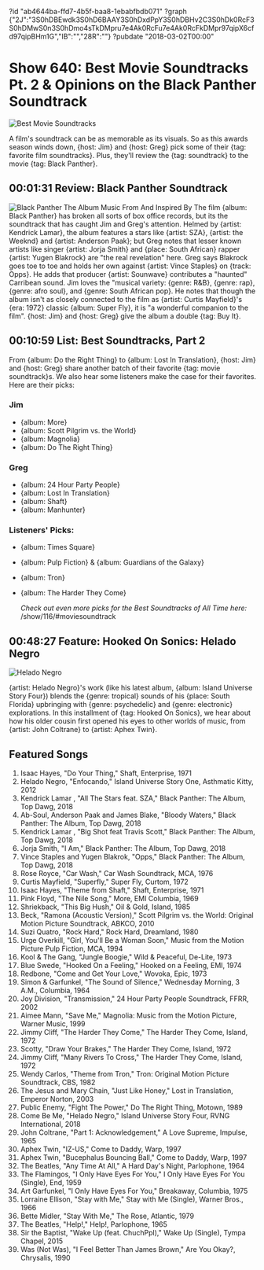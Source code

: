 ?id "ab4644ba-ffd7-4b5f-baa8-1ebabfbdb071"
?graph {"2J":"3S0hDBEwdk3S0hD6BAAY3S0hDxdPpY3S0hDBHv2C3S0hDk0RcF3S0hDMwS0n3S0hDmo4sTkDMpru7e4Ak0RcFu7e4Ak0RcFkDMpr97qipX6cfd97qipBHm1G","IB":"","28R":""}
?pubdate "2018-03-02T00:00"

# Show 640: Best Movie Soundtracks Pt. 2 & Opinions on the Black Panther Soundtrack

![Best Movie Soundtracks](https://static.soundopinions.org/images/2018/snf.jpg)

A film's soundtrack can be as memorable as its visuals. So as this awards season winds down, {host: Jim} and {host: Greg} pick some of their {tag: favorite film soundtracks}. Plus, they'll review the {tag: soundtrack} to the movie {tag: Black Panther}.

## 00:01:31 Review: Black Panther Soundtrack
![Black Panther The Album Music From And Inspired By](https://static.soundopinions.org/assets/640/2J0.jpg)
The film {album: Black Panther} has broken all sorts of box office records, but its the soundtrack that has caught Jim and Greg's attention. Helmed by {artist: Kendrick Lamar}, the album features a stars like {artist: SZA}, {artist: the Weeknd} and {artist: Anderson Paak}; but Greg notes that lesser known artists like singer {artist: Jorja Smith} and {place: South African} rapper {artist: Yugen Blakrock} are "the real revelation" here. Greg says Blakrock goes toe to toe and holds her own against {artist: Vince Staples} on {track: Opps}. He adds that producer {artist: Sounwave} contributes a "haunted" Carribean sound. Jim loves the "musical variety: {genre: R&B}, {genre: rap}, {genre: afro soul}, and {genre: South African pop}.  He notes that though the album isn't as closely connected to the film as {artist: Curtis Mayfield}'s {era: 1972} classic {album: Super Fly}, it is "a wonderful companion to the film". {host: Jim} and {host: Greg} give the album a double {tag: Buy It}.

## 00:10:59 List: Best Soundtracks, Part 2
From {album: Do the Right Thing} to {album: Lost In Translation}, {host: Jim} and {host: Greg} share another batch of their favorite {tag: movie soundtrack}s. We also hear some listeners make the case for their favorites.
 Here are their picks:

### Jim
- {album: More}
- {album: Scott Pilgrim vs. the World}
- {album: Magnolia}
- {album: Do The Right Thing}

### Greg
- {album: 24 Hour Party People}
- {album: Lost In Translation}
- {album: Shaft}
- {album: Manhunter}

### Listeners' Picks:
- {album: Times Square}
- {album: Pulp Fiction} & {album: Guardians of the Galaxy}
- {album: Tron}
- {album: The Harder They Come}


  *Check out even more picks for the Best Soundtracks of All Time here:* /show/116/#moviesoundtrack

## 00:48:27 Feature: Hooked On Sonics: Helado Negro

![Helado Negro](https://static.soundopinions.org/assets/640/28R0.jpg)

{artist: Helado Negro}'s work (like his latest album, {album: Island Universe Story Four}) blends the {genre: tropical} sounds of his {place: South Florida} upbringing with {genre: psychedelic} and {genre: electronic} explorations. In this installment of {tag: Hooked On Sonics}, we hear about how his older cousin first opened his eyes to other worlds of music, from {artist: John Coltrane} to {artist: Aphex Twin}.

## Featured Songs
1. Isaac Hayes, "Do Your Thing," Shaft, Enterprise, 1971
1. Helado Negro, "Enfocando," Island Universe Story One, Asthmatic Kitty, 2012
1. Kendrick Lamar , "All The Stars feat. SZA," Black Panther: The Album, Top Dawg, 2018
1. Ab-Soul, Anderson Paak and James Blake, "Bloody Waters," Black Panther: The Album, Top Dawg, 2018
1. Kendrick Lamar , "Big Shot feat Travis Scott," Black Panther: The Album, Top Dawg, 2018
1. Jorja Smith, "I Am," Black Panther: The Album, Top Dawg, 2018
1. Vince Staples and Yugen Blakrok, "Opps," Black Panther: The Album, Top Dawg, 2018
1. Rose Royce, "Car Wash," Car Wash Soundtrack, MCA, 1976
1. Curtis Mayfield, "Superfly," Super Fly, Curtom, 1972
1. Isaac Hayes, "Theme from Shaft," Shaft, Enterprise, 1971
1. Pink Floyd, "The Nile Song," More, EMI Columbia, 1969
1. Shriekback, "This Big Hush," Oil & Gold, Island, 1985
1. Beck, "Ramona (Acoustic Version)," Scott Pilgrim vs. the World: Original Motion Picture Soundtrack, ABKCO, 2010
1. Suzi Quatro, "Rock Hard," Rock Hard, Dreamland, 1980
1. Urge Overkill, "Girl, You'll Be a Woman Soon," Music from the Motion Picture Pulp Fiction, MCA, 1994
1. Kool & The Gang, "Jungle Boogie," Wild & Peaceful, De-Lite, 1973
1. Blue Swede, "Hooked On a Feeling," Hooked on a Feeling, EMI, 1974
1. Redbone, "Come and Get Your Love," Wovoka, Epic, 1973
1. Simon & Garfunkel, "The Sound of Silence," Wednesday Morning, 3 A.M., Columbia, 1964
1. Joy Division, "Transmission," 24 Hour Party People Soundtrack, FFRR, 2002
1. Aimee Mann, "Save Me," Magnolia: Music from the Motion Picture, Warner Music, 1999
1. Jimmy Cliff, "The Harder They Come," The Harder They Come, Island, 1972
1. Scotty, "Draw Your Brakes," The Harder They Come, Island, 1972
1. Jimmy Cliff, "Many Rivers To Cross," The Harder They Come, Island, 1972
1. Wendy Carlos, "Theme from Tron," Tron: Original Motion Picture Soundtrack, CBS, 1982
1. The Jesus and Mary Chain, "Just Like Honey," Lost in Translation, Emperor Norton, 2003
1. Public Enemy, "Fight The Power," Do The Right Thing, Motown, 1989
1. Come Be Me, "Helado Negro," Island Universe Story Four, RVNG International, 2018
1. John Coltrane, "Part 1: Acknowledgement," A Love Supreme, Impulse, 1965
1. Aphex Twin, "IZ-US," Come to Daddy, Warp, 1997
1. Aphex Twin, "Bucephalus Bouncing Ball," Come to Daddy, Warp, 1997
1. The Beatles, "Any Time At All," A Hard Day's Night, Parlophone, 1964
1. The Flamingos, "I Only Have Eyes For You," I Only Have Eyes For You (Single), End, 1959
1. Art Garfunkel, "I Only Have Eyes For You," Breakaway, Columbia, 1975
1. Lorraine Ellison, "Stay with Me," Stay with Me (Single), Warner Bros., 1966
1. Bette Midler, "Stay With Me," The Rose, Atlantic, 1979
1. The Beatles, "Help!," Help!, Parlophone, 1965
1. Sir the Baptist, "Wake Up (feat. ChuchPpl)," Wake Up (Single), Tympa Chapel, 2015
1. Was (Not Was), "I Feel Better Than James Brown," Are You Okay?, Chrysalis, 1990
